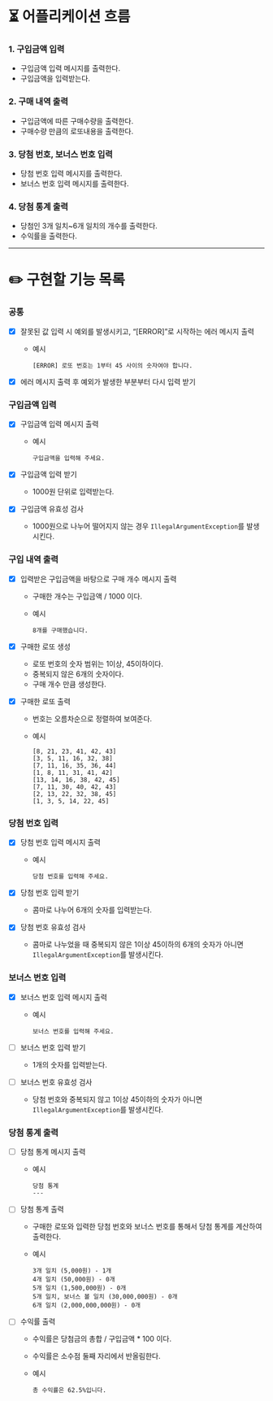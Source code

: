 # ⏳ 어플리케이션 흐름

### 1. 구입금액 입력

- 구입금액 입력 메시지를 출력한다.
- 구입금액을 입력받는다.

### 2. 구매 내역 출력

- 구입금액에 따른 구매수량을 출력한다.
- 구매수량 만큼의 로또내용을 출력한다.

### 3. 당첨 번호, 보너스 번호 입력

- 당첨 번호 입력 메시지를 출력한다.
- 보너스 번호 입력 메시지를 출력한다.

### 4. 당첨 통계 출력

- 당첨인 3개 일치~6개 일치의 개수를 출력한다.
- 수익률을 출력한다.

---

# ✏️ 구현할 기능 목록

### 공통

- [x]  잘못된 값 입력 시 예외를 발생시키고, “[ERROR]”로 시작하는 에러 메시지 출력
    - 예시

        ```
        [ERROR] 로또 번호는 1부터 45 사이의 숫자여야 합니다.
        ```

- [x]  에러 메시지 출력 후 예외가 발생한 부분부터 다시 입력 받기

### 구입금액 입력

- [x]  구입금액 입력 메시지 출력
    - 예시

        ```
        구입금액을 입력해 주세요.
        ```

- [x]  구입금액 입력 받기
    - 1000원 단위로 입력받는다.
- [x]  구입금액 유효성 검사
    - 1000원으로 나누어 떨어지지 않는 경우 `IllegalArgumentException`를 발생시킨다.

### 구입 내역 출력

- [x]  입력받은 구입금액을 바탕으로 구매 개수 메시지 출력
    - 구매한 개수는 구입금액 / 1000 이다.
    - 예시

        ```
        8개를 구매했습니다.
        ```

- [x]  구매한 로또 생성
    - 로또 번호의 숫자 범위는 1이상, 45이하이다.
    - 중복되지 않은 6개의 숫자이다.
    - 구매 개수 만큼 생성한다.
- [x]  구매한 로또 출력
    - 번호는 오름차순으로 정렬하여 보여준다.
    - 예시

        ```
        [8, 21, 23, 41, 42, 43] 
        [3, 5, 11, 16, 32, 38] 
        [7, 11, 16, 35, 36, 44] 
        [1, 8, 11, 31, 41, 42] 
        [13, 14, 16, 38, 42, 45] 
        [7, 11, 30, 40, 42, 43] 
        [2, 13, 22, 32, 38, 45] 
        [1, 3, 5, 14, 22, 45]
        ```

### 당첨 번호 입력

- [x]  당첨 번호 입력 메시지 출력
    - 예시

        ```
        당첨 번호를 입력해 주세요.
        ```

- [x]  당첨 번호 입력 받기
    - 콤마로 나누어 6개의 숫자를 입력받는다.
- [x]  당첨 번호 유효성 검사
    - 콤마로 나누었을 때 중복되지 않은 1이상 45이하의 6개의 숫자가 아니면 `IllegalArgumentException`를 발생시킨다.

### 보너스 번호 입력

- [x]  보너스 번호 입력 메시지 출력
    - 예시

        ```
        보너스 번호를 입력해 주세요.
        ```

- [ ]  보너스 번호 입력 받기
    - 1개의 숫자를 입력받는다.
- [ ]  보너스 번호 유효성 검사
    - 당첨 번호와 중복되지 않고 1이상 45이하의 숫자가 아니면 `IllegalArgumentException`를 발생시킨다.

### 당첨 통계 출력

- [ ]  당첨 통계 메시지 출력
    - 예시

        ```
        당첨 통계
        ---
        ```

- [ ]  당첨 통계 출력
    - 구매한 로또와 입력한 당첨 번호와 보너스 번호를 통해서 당첨 통계를 계산하여 출력한다.
    - 예시

        ```
        3개 일치 (5,000원) - 1개
        4개 일치 (50,000원) - 0개
        5개 일치 (1,500,000원) - 0개
        5개 일치, 보너스 볼 일치 (30,000,000원) - 0개
        6개 일치 (2,000,000,000원) - 0개
        ```

- [ ]  수익률 출력
    - 수익률은 당첨금의 총합 / 구입금액 * 100 이다.
    - 수익률은 소수점 둘째 자리에서 반올림한다.
    - 예시

        ```
        총 수익률은 62.5%입니다.
        ```